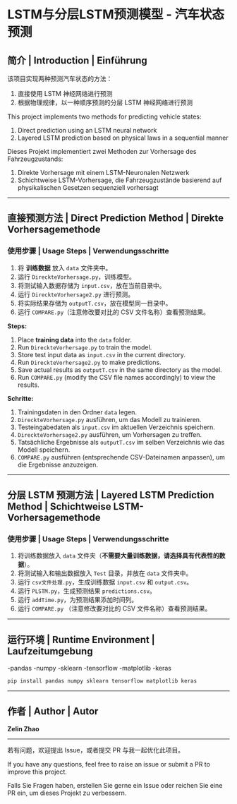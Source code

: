 # LSTM与分层LSTM预测模型 - 汽车状态预测

## 简介 | Introduction | Einführung
该项目实现两种预测汽车状态的方法：
1. 直接使用 LSTM 神经网络进行预测
2. 根据物理规律，以一种顺序预测的分层 LSTM 神经网络进行预测

This project implements two methods for predicting vehicle states:
1. Direct prediction using an LSTM neural network
2. Layered LSTM prediction based on physical laws in a sequential manner

Dieses Projekt implementiert zwei Methoden zur Vorhersage des Fahrzeugzustands:
1. Direkte Vorhersage mit einem LSTM-Neuronalen Netzwerk
2. Schichtweise LSTM-Vorhersage, die Fahrzeugzustände basierend auf physikalischen Gesetzen sequenziell vorhersagt

---

## 直接预测方法 | Direct Prediction Method | Direkte Vorhersagemethode

### **使用步骤 | Usage Steps | Verwendungsschritte**
1. 将 **训练数据** 放入 `data` 文件夹中。
2. 运行 `DireckteVorhersage.py`，训练模型。
3. 将测试输入数据存储为 `input.csv`，放在当前目录中。
4. 运行 `DireckteVorhersage2.py` 进行预测。
5. 将实际结果存储为 `outputT.csv`，放在模型同一目录中。
6. 运行 `COMPARE.py`（注意修改要对比的 CSV 文件名称）查看预测结果。

**Steps:**
1. Place **training data** into the `data` folder.
2. Run `DireckteVorhersage.py` to train the model.
3. Store test input data as `input.csv` in the current directory.
4. Run `DireckteVorhersage2.py` to make predictions.
5. Save actual results as `outputT.csv` in the same directory as the model.
6. Run `COMPARE.py` (modify the CSV file names accordingly) to view the results.

**Schritte:**
1. Trainingsdaten in den Ordner `data` legen.
2. `DireckteVorhersage.py` ausführen, um das Modell zu trainieren.
3. Testeingabedaten als `input.csv` im aktuellen Verzeichnis speichern.
4. `DireckteVorhersage2.py` ausführen, um Vorhersagen zu treffen.
5. Tatsächliche Ergebnisse als `outputT.csv` im selben Verzeichnis wie das Modell speichern.
6. `COMPARE.py` ausführen (entsprechende CSV-Dateinamen anpassen), um die Ergebnisse anzuzeigen.

---

## 分层 LSTM 预测方法 | Layered LSTM Prediction Method | Schichtweise LSTM-Vorhersagemethode

### **使用步骤 | Usage Steps | Verwendungsschritte**
1. 将训练数据放入 `data` 文件夹（**不需要大量训练数据，请选择具有代表性的数据**）。
2. 将测试输入和输出数据放入 `Test` 目录，并放在 `data` 文件夹中。
3. 运行 `csv文件处理.py`，生成训练数据 `input.csv` 和 `output.csv`。
4. 运行 `PLSTM.py`，生成预测结果 `predictions.csv`。
5. 运行 `addTime.py`，为预测结果添加时间列。
6. 运行 `COMPARE.py` （注意修改要对比的 CSV 文件名称）查看预测结果。

---

## 运行环境 | Runtime Environment | Laufzeitumgebung
-pandas
-numpy
-sklearn
-tensorflow
-matplotlib
-keras

```bash
pip install pandas numpy sklearn tensorflow matplotlib keras
```

---

## 作者 | Author | Autor
**Zelin Zhao**

---

若有问题，欢迎提出 Issue，或者提交 PR 与我一起优化此项目。

If you have any questions, feel free to raise an issue or submit a PR to improve this project.

Falls Sie Fragen haben, erstellen Sie gerne ein Issue oder reichen Sie eine PR ein, um dieses Projekt zu verbessern.

